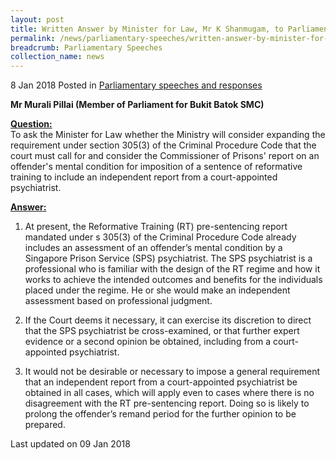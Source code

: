 ```yaml
---
layout: post
title: Written Answer by Minister for Law, Mr K Shanmugam, to Parliamentary Question on Offender's Mental Condition Considered for Sentence of Reformative Training
permalink: /news/parliamentary-speeches/written-answer-by-minister-for-law--mr-k-shanmugam--to-parliamen15
breadcrumb: Parliamentary Speeches
collection_name: news
---
```


8 Jan 2018 Posted in [Parliamentary speeches and responses](/news/parliamentary-speeches)

**Mr Murali Pillai (Member of Parliament for Bukit Batok SMC)**

**<u>Question:</u>**  
To ask the Minister for Law whether the Ministry will consider expanding the requirement under section 305(3) of the Criminal Procedure Code that the court must call for and consider the Commissioner of Prisons' report on an offender's mental condition for imposition of a sentence of reformative training to include an independent report from a court-appointed psychiatrist.


**<u>Answer:</u>**

1. At present, the Reformative Training (RT) pre-sentencing report mandated under s 305(3) of the Criminal Procedure Code already includes an assessment of an offender’s mental condition by a Singapore Prison Service (SPS) psychiatrist. The SPS psychiatrist is a professional who is familiar with the design of the RT regime and how it works to achieve the intended outcomes and benefits for the individuals placed under the regime. He or she would make an independent assessment based on professional judgment.
 
2. If the Court deems it necessary, it can exercise its discretion to direct that the SPS psychiatrist be cross-examined, or that further expert evidence or a second opinion be obtained, including from a court-appointed psychiatrist.
 
3. It would not be desirable or necessary to impose a general requirement that an independent report from a court-appointed psychiatrist be obtained in all cases, which will apply even to cases where there is no disagreement with the RT pre-sentencing report.  Doing so is likely to prolong the offender’s remand period for the further opinion to be prepared.

<p class="right-side-updated">Last updated on 09 Jan 2018</p> 
